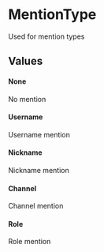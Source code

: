MentionType
===========
Used for mention types

## Values

#### None
No mention

#### Username
Username mention

#### Nickname
Nickname mention

#### Channel
Channel mention

#### Role
Role mention
